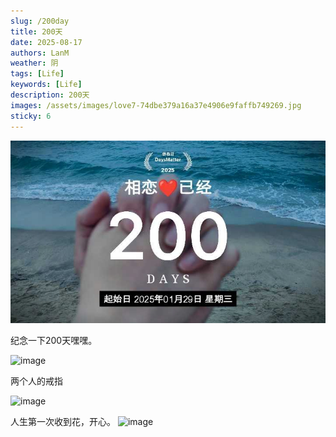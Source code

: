 ```yaml
---
slug: /200day
title: 200天
date: 2025-08-17
authors: LanM
weather: 阴
tags: [Life]
keywords: [Life]
description: 200天
images: /assets/images/love7-74dbe379a16a37e4906e9faffb749269.jpg
sticky: 6
---
```


![image](./img/love7.jpg)

<!-- truncate -->

纪念一下200天嘿嘿。

![image](./img/love6.jpg)

两个人的戒指

![image](./img/ring.jpg)

人生第一次收到花，开心。
![image](./img/200day.jpg)
